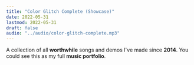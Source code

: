```yaml
---
title: "Color Glitch Complete (Showcase)"
date: 2022-05-31
lastmod: 2022-05-31
draft: false
audio: "../audio/color-glitch-complete.mp3"
---
```


A collection of all **worthwhile** songs and demos I've made since **2014**.
You could see this as my full **music portfolio**.
